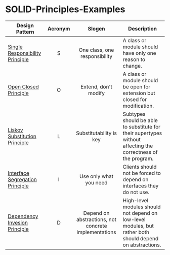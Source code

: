 # SOLID-Principles-Examples

| Design Pattern        | Acronym           | Slogen | Description  |
| ------------- |:-------------:|:-------------:| -----|
| [Single Responsibility Principle](https://github.com/RavidEliyahu/SOLID-Principles-Examples/tree/main/SOLID/SRP) | S | One class, one responsibility | A class or module should have only one reason to change.| 
| [Open Closed Principle](https://github.com/RavidEliyahu/SOLID-Principles-Examples/tree/main/SOLID/OCP) | O | Extend, don't modify | A class or module should be open for extension but closed for modification. | 
| [Liskov Substitution Principle](https://github.com/RavidEliyahu/SOLID-Principles-Examples/tree/main/SOLID/LSP) | L | Substitutability is key | Subtypes should be able to substitute for their supertypes without affecting the correctness of the program. | 
| [Interface Segregation Principle](https://github.com/RavidEliyahu/SOLID-Principles-Examples/tree/main/SOLID/ISP) | I | Use only what you need | Clients should not be forced to depend on interfaces they do not use.| 
| [Dependency Invesion Principle](https://github.com/RavidEliyahu/SOLID-Principles-Examples/tree/main/SOLID/DIP) | D | Depend on abstractions, not concrete implementations | High-level modules should not depend on low-level modules, but rather both should depend on abstractions.| 
